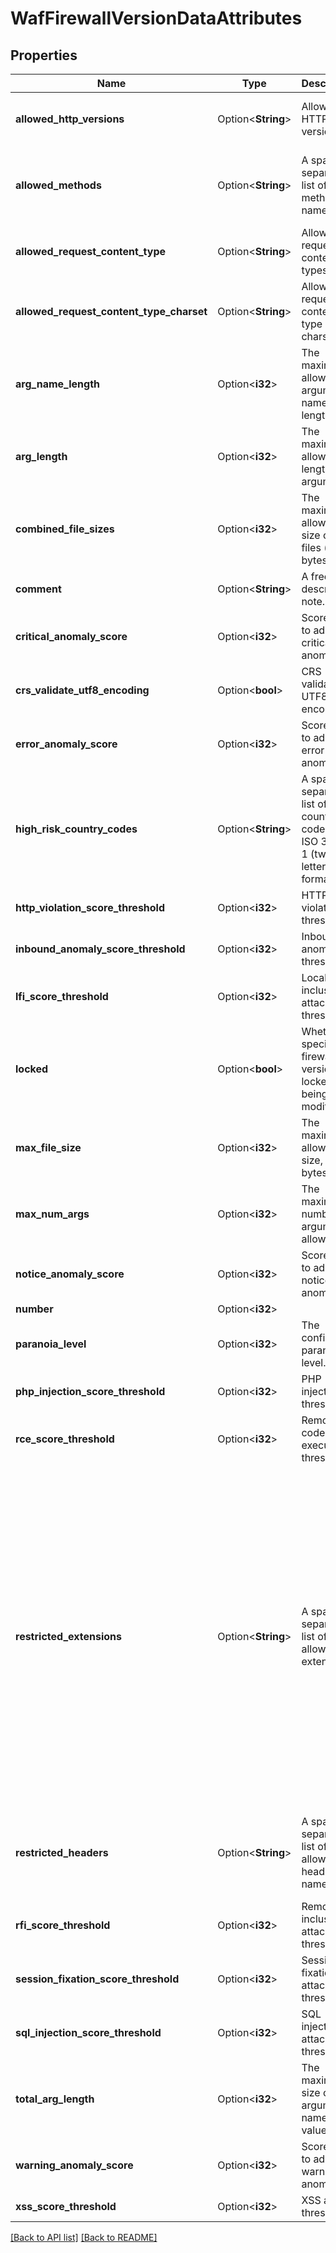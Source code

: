 # WafFirewallVersionDataAttributes

## Properties

Name | Type | Description | Notes
------------ | ------------- | ------------- | -------------
**allowed_http_versions** | Option<**String**> | Allowed HTTP versions. | [default to HTTP/1.0 HTTP/1.1 HTTP/2]
**allowed_methods** | Option<**String**> | A space-separated list of HTTP method names. | [default to GET HEAD POST OPTIONS PUT PATCH DELETE]
**allowed_request_content_type** | Option<**String**> | Allowed request content types. | [default to application/x-www-form-urlencoded|multipart/form-data|text/xml|application/xml|application/x-amf|application/json|text/plain]
**allowed_request_content_type_charset** | Option<**String**> | Allowed request content type charset. | [default to utf-8|iso-8859-1|iso-8859-15|windows-1252]
**arg_name_length** | Option<**i32**> | The maximum allowed argument name length. | [default to 100]
**arg_length** | Option<**i32**> | The maximum allowed length of an argument. | [default to 400]
**combined_file_sizes** | Option<**i32**> | The maximum allowed size of all files (in bytes). | [default to 10000000]
**comment** | Option<**String**> | A freeform descriptive note. | 
**critical_anomaly_score** | Option<**i32**> | Score value to add for critical anomalies. | [default to 6]
**crs_validate_utf8_encoding** | Option<**bool**> | CRS validate UTF8 encoding. | 
**error_anomaly_score** | Option<**i32**> | Score value to add for error anomalies. | [default to 5]
**high_risk_country_codes** | Option<**String**> | A space-separated list of country codes in ISO 3166-1 (two-letter) format. | 
**http_violation_score_threshold** | Option<**i32**> | HTTP violation threshold. | 
**inbound_anomaly_score_threshold** | Option<**i32**> | Inbound anomaly threshold. | 
**lfi_score_threshold** | Option<**i32**> | Local file inclusion attack threshold. | 
**locked** | Option<**bool**> | Whether a specific firewall version is locked from being modified. | [default to false]
**max_file_size** | Option<**i32**> | The maximum allowed file size, in bytes. | [default to 10000000]
**max_num_args** | Option<**i32**> | The maximum number of arguments allowed. | [default to 255]
**notice_anomaly_score** | Option<**i32**> | Score value to add for notice anomalies. | [default to 4]
**number** | Option<**i32**> |  | [readonly]
**paranoia_level** | Option<**i32**> | The configured paranoia level. | [default to 1]
**php_injection_score_threshold** | Option<**i32**> | PHP injection threshold. | 
**rce_score_threshold** | Option<**i32**> | Remote code execution threshold. | 
**restricted_extensions** | Option<**String**> | A space-separated list of allowed file extensions. | [default to .asa/ .asax/ .ascx/ .axd/ .backup/ .bak/ .bat/ .cdx/ .cer/ .cfg/ .cmd/ .com/ .config/ .conf/ .cs/ .csproj/ .csr/ .dat/ .db/ .dbf/ .dll/ .dos/ .htr/ .htw/ .ida/ .idc/ .idq/ .inc/ .ini/ .key/ .licx/ .lnk/ .log/ .mdb/ .old/ .pass/ .pdb/ .pol/ .printer/ .pwd/ .resources/ .resx/ .sql/ .sys/ .vb/ .vbs/ .vbproj/ .vsdisco/ .webinfo/ .xsd/ .xsx]
**restricted_headers** | Option<**String**> | A space-separated list of allowed header names. | [default to /proxy/ /lock-token/ /content-range/ /translate/ /if/]
**rfi_score_threshold** | Option<**i32**> | Remote file inclusion attack threshold. | 
**session_fixation_score_threshold** | Option<**i32**> | Session fixation attack threshold. | 
**sql_injection_score_threshold** | Option<**i32**> | SQL injection attack threshold. | 
**total_arg_length** | Option<**i32**> | The maximum size of argument names and values. | [default to 6400]
**warning_anomaly_score** | Option<**i32**> | Score value to add for warning anomalies. | 
**xss_score_threshold** | Option<**i32**> | XSS attack threshold. | 

[[Back to API list]](../README.md#documentation-for-api-endpoints) [[Back to README]](../README.md)


